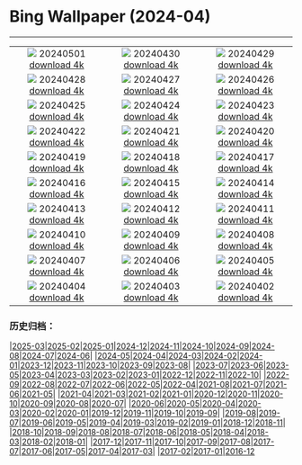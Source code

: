 # Bing Wallpaper (2024-04)
**************
| | | |
| :----: | :----: | :----: |
| ![](https://www.bing.com/th?id=OHR.CheetahRain_EN-CA1487637998_1920x1080.jpg) 20240501 [download 4k](https://www.bing.com/th?id=OHR.CheetahRain_EN-CA1487637998_UHD.jpg) | ![](https://www.bing.com/th?id=OHR.TulouFujian_EN-CA1163338390_1920x1080.jpg) 20240430 [download 4k](https://www.bing.com/th?id=OHR.TulouFujian_EN-CA1163338390_UHD.jpg) | ![](https://www.bing.com/th?id=OHR.GuadalupeTexas_EN-CA8167364190_1920x1080.jpg) 20240429 [download 4k](https://www.bing.com/th?id=OHR.GuadalupeTexas_EN-CA8167364190_UHD.jpg) |
| ![](https://www.bing.com/th?id=OHR.LeucisticHummingbird_EN-CA9003598564_1920x1080.jpg) 20240428 [download 4k](https://www.bing.com/th?id=OHR.LeucisticHummingbird_EN-CA9003598564_UHD.jpg) | ![](https://www.bing.com/th?id=OHR.ValDiFunes_EN-CA4828083931_1920x1080.jpg) 20240427 [download 4k](https://www.bing.com/th?id=OHR.ValDiFunes_EN-CA4828083931_UHD.jpg) | ![](https://www.bing.com/th?id=OHR.PenguinDirections_EN-CA6223375339_1920x1080.jpg) 20240426 [download 4k](https://www.bing.com/th?id=OHR.PenguinDirections_EN-CA6223375339_UHD.jpg) |
| ![](https://www.bing.com/th?id=OHR.TrilliumOntario_EN-CA6497010654_1920x1080.jpg) 20240425 [download 4k](https://www.bing.com/th?id=OHR.TrilliumOntario_EN-CA6497010654_UHD.jpg) | ![](https://www.bing.com/th?id=OHR.TrinityDublin_EN-CA0477262723_1920x1080.jpg) 20240424 [download 4k](https://www.bing.com/th?id=OHR.TrinityDublin_EN-CA0477262723_UHD.jpg) | ![](https://www.bing.com/th?id=OHR.EarthDayTurtle_EN-CA2152023096_1920x1080.jpg) 20240423 [download 4k](https://www.bing.com/th?id=OHR.EarthDayTurtle_EN-CA2152023096_UHD.jpg) |
| ![](https://www.bing.com/th?id=OHR.CadesCove_EN-CA1410633031_1920x1080.jpg) 20240422 [download 4k](https://www.bing.com/th?id=OHR.CadesCove_EN-CA1410633031_UHD.jpg) | ![](https://www.bing.com/th?id=OHR.YellowstoneGeyser_EN-CA9905041975_1920x1080.jpg) 20240421 [download 4k](https://www.bing.com/th?id=OHR.YellowstoneGeyser_EN-CA9905041975_UHD.jpg) | ![](https://www.bing.com/th?id=OHR.OrkneyStones_EN-CA6136487173_1920x1080.jpg) 20240420 [download 4k](https://www.bing.com/th?id=OHR.OrkneyStones_EN-CA6136487173_UHD.jpg) |
| ![](https://www.bing.com/th?id=OHR.AvilaSpain_EN-CA7098844997_1920x1080.jpg) 20240419 [download 4k](https://www.bing.com/th?id=OHR.AvilaSpain_EN-CA7098844997_UHD.jpg) | ![](https://www.bing.com/th?id=OHR.SpringCub_EN-CA6557081564_1920x1080.jpg) 20240418 [download 4k](https://www.bing.com/th?id=OHR.SpringCub_EN-CA6557081564_UHD.jpg) | ![](https://www.bing.com/th?id=OHR.UnionSquareNYC_EN-CA5985691917_1920x1080.jpg) 20240417 [download 4k](https://www.bing.com/th?id=OHR.UnionSquareNYC_EN-CA5985691917_UHD.jpg) |
| ![](https://www.bing.com/th?id=OHR.RedBallBelgium_EN-CA5507673869_1920x1080.jpg) 20240416 [download 4k](https://www.bing.com/th?id=OHR.RedBallBelgium_EN-CA5507673869_UHD.jpg) | ![](https://www.bing.com/th?id=OHR.BowlingBallCali_EN-CA4907440607_1920x1080.jpg) 20240415 [download 4k](https://www.bing.com/th?id=OHR.BowlingBallCali_EN-CA4907440607_UHD.jpg) | ![](https://www.bing.com/th?id=OHR.SakuraDaysJapanFair_EN-CA3687472576_1920x1080.jpg) 20240414 [download 4k](https://www.bing.com/th?id=OHR.SakuraDaysJapanFair_EN-CA3687472576_UHD.jpg) |
| ![](https://www.bing.com/th?id=OHR.SunsetArchesNP_EN-CA3137398130_1920x1080.jpg) 20240413 [download 4k](https://www.bing.com/th?id=OHR.SunsetArchesNP_EN-CA3137398130_UHD.jpg) | ![](https://www.bing.com/th?id=OHR.DragonWaterfall_EN-CA2526860272_1920x1080.jpg) 20240412 [download 4k](https://www.bing.com/th?id=OHR.DragonWaterfall_EN-CA2526860272_UHD.jpg) | ![](https://www.bing.com/th?id=OHR.OwlSiblings_EN-CA1132160372_1920x1080.jpg) 20240411 [download 4k](https://www.bing.com/th?id=OHR.OwlSiblings_EN-CA1132160372_UHD.jpg) |
| ![](https://www.bing.com/th?id=OHR.WhistlerWSSF_EN-CA2290953999_1920x1080.jpg) 20240410 [download 4k](https://www.bing.com/th?id=OHR.WhistlerWSSF_EN-CA2290953999_UHD.jpg) | ![](https://www.bing.com/th?id=OHR.SolarEclipseOregon_EN-CA9605067136_1920x1080.jpg) 20240409 [download 4k](https://www.bing.com/th?id=OHR.SolarEclipseOregon_EN-CA9605067136_UHD.jpg) | ![](https://www.bing.com/th?id=OHR.BeaverDenali_EN-CA6851108390_1920x1080.jpg) 20240408 [download 4k](https://www.bing.com/th?id=OHR.BeaverDenali_EN-CA6851108390_UHD.jpg) |
| ![](https://www.bing.com/th?id=OHR.JapanHimeji_EN-CA9913265473_1920x1080.jpg) 20240407 [download 4k](https://www.bing.com/th?id=OHR.JapanHimeji_EN-CA9913265473_UHD.jpg) | ![](https://www.bing.com/th?id=OHR.BahamasSpace_EN-CA5271585501_1920x1080.jpg) 20240406 [download 4k](https://www.bing.com/th?id=OHR.BahamasSpace_EN-CA5271585501_UHD.jpg) | ![](https://www.bing.com/th?id=OHR.AntelopeBotswana_EN-CA1764175316_1920x1080.jpg) 20240405 [download 4k](https://www.bing.com/th?id=OHR.AntelopeBotswana_EN-CA1764175316_UHD.jpg) |
| ![](https://www.bing.com/th?id=OHR.PacificRimNationalPark_EN-CA1275623465_1920x1080.jpg) 20240404 [download 4k](https://www.bing.com/th?id=OHR.PacificRimNationalPark_EN-CA1275623465_UHD.jpg) | ![](https://www.bing.com/th?id=OHR.JutlandSpring_EN-CA0874464539_1920x1080.jpg) 20240403 [download 4k](https://www.bing.com/th?id=OHR.JutlandSpring_EN-CA0874464539_UHD.jpg) | ![](https://www.bing.com/th?id=OHR.PalazzoFarnese_EN-CA0548986466_1920x1080.jpg) 20240402 [download 4k](https://www.bing.com/th?id=OHR.PalazzoFarnese_EN-CA0548986466_UHD.jpg) |

### 历史归档：

|[2025-03](/../2025-03/2025-03.md)|[2025-02](/../2025-02/2025-02.md)|[2025-01](/../2025-01/2025-01.md)|[2024-12](/../2024-12/2024-12.md)|[2024-11](/../2024-11/2024-11.md)|[2024-10](/../2024-10/2024-10.md)|[2024-09](/../2024-09/2024-09.md)|[2024-08](/../2024-08/2024-08.md)|[2024-07](/../2024-07/2024-07.md)|[2024-06](/../2024-06/2024-06.md)|
|[2024-05](/../2024-05/2024-05.md)|[2024-04](/2024-04.md)|[2024-03](/../2024-03/2024-03.md)|[2024-02](/../2024-02/2024-02.md)|[2024-01](/../2024-01/2024-01.md)|[2023-12](/../2023-12/2023-12.md)|[2023-11](/../2023-11/2023-11.md)|[2023-10](/../2023-10/2023-10.md)|[2023-09](/../2023-09/2023-09.md)|[2023-08](/../2023-08/2023-08.md)|
|[2023-07](/../2023-07/2023-07.md)|[2023-06](/../2023-06/2023-06.md)|[2023-05](/../2023-05/2023-05.md)|[2023-04](/../2023-04/2023-04.md)|[2023-03](/../2023-03/2023-03.md)|[2023-02](/../2023-02/2023-02.md)|[2023-01](/../2023-01/2023-01.md)|[2022-12](/../2022-12/2022-12.md)|[2022-11](/../2022-11/2022-11.md)|[2022-10](/../2022-10/2022-10.md)|
|[2022-09](/../2022-09/2022-09.md)|[2022-08](/../2022-08/2022-08.md)|[2022-07](/../2022-07/2022-07.md)|[2022-06](/../2022-06/2022-06.md)|[2022-05](/../2022-05/2022-05.md)|[2022-04](/../2022-04/2022-04.md)|[2021-08](/../2021-08/2021-08.md)|[2021-07](/../2021-07/2021-07.md)|[2021-06](/../2021-06/2021-06.md)|[2021-05](/../2021-05/2021-05.md)|
|[2021-04](/../2021-04/2021-04.md)|[2021-03](/../2021-03/2021-03.md)|[2021-02](/../2021-02/2021-02.md)|[2021-01](/../2021-01/2021-01.md)|[2020-12](/../2020-12/2020-12.md)|[2020-11](/../2020-11/2020-11.md)|[2020-10](/../2020-10/2020-10.md)|[2020-09](/../2020-09/2020-09.md)|[2020-08](/../2020-08/2020-08.md)|[2020-07](/../2020-07/2020-07.md)|
|[2020-06](/../2020-06/2020-06.md)|[2020-05](/../2020-05/2020-05.md)|[2020-04](/../2020-04/2020-04.md)|[2020-03](/../2020-03/2020-03.md)|[2020-02](/../2020-02/2020-02.md)|[2020-01](/../2020-01/2020-01.md)|[2019-12](/../2019-12/2019-12.md)|[2019-11](/../2019-11/2019-11.md)|[2019-10](/../2019-10/2019-10.md)|[2019-09](/../2019-09/2019-09.md)|
|[2019-08](/../2019-08/2019-08.md)|[2019-07](/../2019-07/2019-07.md)|[2019-06](/../2019-06/2019-06.md)|[2019-05](/../2019-05/2019-05.md)|[2019-04](/../2019-04/2019-04.md)|[2019-03](/../2019-03/2019-03.md)|[2019-02](/../2019-02/2019-02.md)|[2019-01](/../2019-01/2019-01.md)|[2018-12](/../2018-12/2018-12.md)|[2018-11](/../2018-11/2018-11.md)|
|[2018-10](/../2018-10/2018-10.md)|[2018-09](/../2018-09/2018-09.md)|[2018-08](/../2018-08/2018-08.md)|[2018-07](/../2018-07/2018-07.md)|[2018-06](/../2018-06/2018-06.md)|[2018-05](/../2018-05/2018-05.md)|[2018-04](/../2018-04/2018-04.md)|[2018-03](/../2018-03/2018-03.md)|[2018-02](/../2018-02/2018-02.md)|[2018-01](/../2018-01/2018-01.md)|
|[2017-12](/../2017-12/2017-12.md)|[2017-11](/../2017-11/2017-11.md)|[2017-10](/../2017-10/2017-10.md)|[2017-09](/../2017-09/2017-09.md)|[2017-08](/../2017-08/2017-08.md)|[2017-07](/../2017-07/2017-07.md)|[2017-06](/../2017-06/2017-06.md)|[2017-05](/../2017-05/2017-05.md)|[2017-04](/../2017-04/2017-04.md)|[2017-03](/../2017-03/2017-03.md)|
|[2017-02](/../2017-02/2017-02.md)|[2017-01](/../2017-01/2017-01.md)|[2016-12](/../2016-12/2016-12.md)